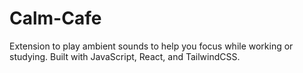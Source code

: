 # Calm-Cafe
Extension to play ambient sounds to help you focus while working or studying. Built with JavaScript, React, and TailwindCSS.
